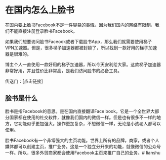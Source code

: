 # 在国内怎么上脸书 #
在国内要上脸书Facebook不是一件容易的事情。因为我们国内的网络有限制，我们不能直接注册登录脸书Facebook。

如果我们想要访问脸书Faceook或者下载脸书App，那么我们就需要使用梯子VPN加速器。但是，很多梯子加速器都被封锁了，所以找到一款好用的梯子加速器是很难的。

博主个人一直使用一款好用的梯子加速器，所以今天安利给大家。这款梯子加速器非常好用，并且性价比非常高，是我们访问脸书的必备工具。

传送门：[点击链接]

## 脸书是什么 ##
脸书是指Facebook的意思。是在国内直接翻译Face book。它是一个全世界大部分国家都在使用的社交软件，就像我们国内的微信一样。但是也有很多不一样的地方，它功能似乎更加强大，操作更加复杂，不想微信一样，无论是小孩老人都可以使用。

脸书Facebook有一个非常强大的主页功能。世界上所有的品牌，商家，或者个人媒体都可以创建主页，推广业务。这是一个独立分开来的功能，就像微信的公众号一样。所以，很多外贸商家都会使用Facebook主页来推广自己的业务。# lianshu
